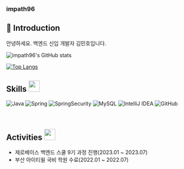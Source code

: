 ### impath96

## 🙏 Introduction

안녕하세요. 백엔드 신입 개발자 김민호입니다.


![impath96's GitHub stats](https://github-readme-stats.vercel.app/api?username=impath96&show_icons=true&theme=radical)

[![Top Langs](https://github-readme-stats.vercel.app/api/top-langs?username=impath96&layout=compact)]()
 
## Skills  <img src='https://user-images.githubusercontent.com/54518332/129297935-b083d087-0ef5-4847-af4f-0859c7ec6080.gif' width='30'>

![Java](https://img.shields.io/badge/Java-ED8B00?style=for-the-badge&logo=java&logoColor=white) 
![Spring](https://img.shields.io/badge/spring-%236DB33F.svg?style=for-the-badge&logo=spring&logoColor=white)
![SpringSecurity](https://img.shields.io/badge/security-6DB33F.svg?style=for-the-badge&logo=springsecurity&logoColor=white)
![MySQL](https://img.shields.io/badge/mysql-%2300f.svg?style=for-the-badge&logo=mysql&logoColor=white)
![IntelliJ IDEA](https://img.shields.io/badge/IntelliJIDEA-000000.svg?style=for-the-badge&logo=intellij-idea&logoColor=white) ![GitHub](https://img.shields.io/badge/github-%23121011.svg?style=for-the-badge&logo=github&logoColor=white)

<br>

## Activities <img src='https://user-images.githubusercontent.com/54518332/129337533-6248a942-1a18-4406-b150-c9ae827c209e.gif' width='30'>

- 제로베이스 백엔드 스쿨 9기 과정 진행(2023.01 ~ 2023.07)
- 부산 아이티윌 국비 학원 수료(2022.01 ~ 2022.07)




